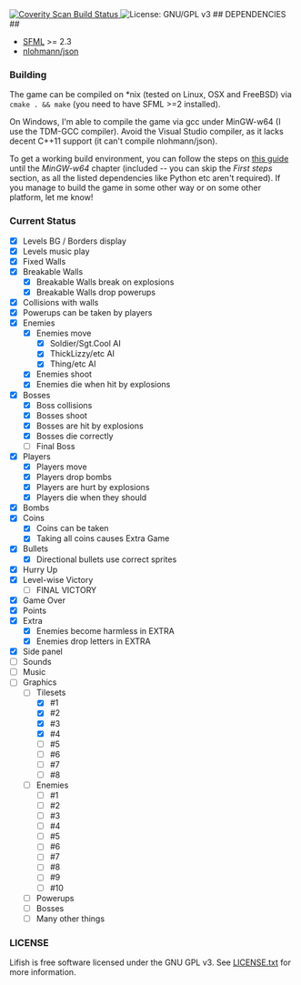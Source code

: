 <a href="https://scan.coverity.com/projects/lifish">
	<img alt="Coverity Scan Build Status"
	     src="https://scan.coverity.com/projects/5674/badge.svg"/>
</a>
<img alt="License: GNU/GPL v3" src="https://img.shields.io/badge/license-gpl-blue.svg"/>
## DEPENDENCIES ##

* [SFML](https://github.com/SFML/SFML) >= 2.3
* [nlohmann/json](https://github.com/nlohmann/json)

### Building ###
The game can be compiled on *nix (tested on Linux, OSX and FreeBSD) via `cmake . && make`
(you need to have SFML >=2 installed).

On Windows, I'm able to compile the game via gcc under MinGW-w64 (I use the TDM-GCC compiler).
Avoid the Visual Studio compiler, as it lacks decent C++11 support (it can't compile nlohmann/json).

To get a working build environment, you can follow the steps on
[this guide](http://ascend4.org/Setting_up_a_MinGW-w64_build_environment) until the *MinGW-w64*
chapter (included -- you can skip the *First steps* section, as all the listed dependencies like Python etc
aren't required).
If you manage to build the game in some other way or on some other platform, let me know!

### Current Status ###

- [x] Levels BG / Borders display
- [x] Levels music play
- [x] Fixed Walls
- [x] Breakable Walls  
  - [x] Breakable Walls break on explosions
  - [x] Breakable Walls drop powerups
- [x] Collisions with walls
- [x] Powerups can be taken by players
- [x] Enemies  
  - [x] Enemies move  
    - [x] Soldier/Sgt.Cool AI
    - [x] ThickLizzy/etc AI
    - [x] Thing/etc AI
  - [x] Enemies shoot
  - [x] Enemies die when hit by explosions
- [x] Bosses   
  - [x] Boss collisions
  - [x] Bosses shoot
  - [x] Bosses are hit by explosions
  - [x] Bosses die correctly
  - [ ] Final Boss
- [x] Players   
  - [x] Players move
  - [x] Players drop bombs
  - [x] Players are hurt by explosions
  - [x] Players die when they should
- [x] Bombs
- [x] Coins   
  - [x] Coins can be taken
  - [x] Taking all coins causes Extra Game
- [x] Bullets
  - [x] Directional bullets use correct sprites
- [x] Hurry Up
- [x] Level-wise Victory
  - [ ] FINAL VICTORY
- [x] Game Over
- [x] Points
- [x] Extra
  - [x] Enemies become harmless in EXTRA
  - [x] Enemies drop letters in EXTRA
- [x] Side panel
- [ ] Sounds
- [ ] Music
- [ ] Graphics
  - [ ] Tilesets
    - [x] #1
    - [x] #2
    - [x] #3
    - [x] #4
    - [ ] #5
    - [ ] #6
    - [ ] #7
    - [ ] #8
  - [ ] Enemies
    - [ ] #1
    - [ ] #2
    - [ ] #3
    - [ ] #4
    - [ ] #5
    - [ ] #6
    - [ ] #7
    - [ ] #8
    - [ ] #9
    - [ ] #10
  - [ ] Powerups
  - [ ] Bosses
  - [ ] Many other things

### LICENSE ###
Lifish is free software licensed under the GNU GPL v3.
See [LICENSE.txt](https://github.com/silverweed/lifish/blob/master/LICENSE.txt)
for more information.
